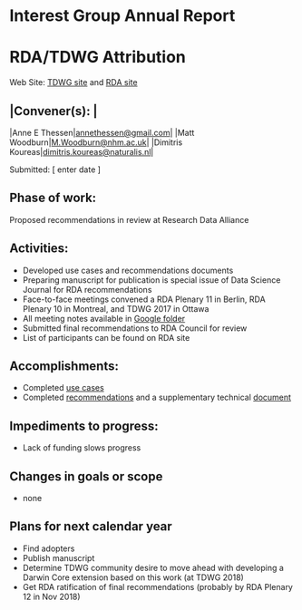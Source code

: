 # Interest Group Annual Report
# RDA/TDWG Attribution

Web Site:  [TDWG site](https://github.com/tdwg/attribution) and [RDA site](https://www.rd-alliance.org/groups/metadata-standards-attribution-physical-and-digital-collections-stewardship.html)
 
|Convener(s): |
---------------
|Anne E Thessen|annethessen@gmail.com|
|Matt Woodburn|M.Woodburn@nhm.ac.uk|
|Dimitris Koureas|dimitris.koureas@naturalis.nl|

Submitted:  [ enter date ]

## Phase of work:
Proposed recommendations in review at Research Data Alliance

## Activities:
* Developed use cases and recommendations documents
* Preparing manuscript for publication is special issue of Data Science Journal for RDA recommendations
* Face-to-face meetings convened a RDA Plenary 11 in Berlin, RDA Plenary 10 in Montreal, and TDWG 2017 in Ottawa
* All meeting notes available in [Google folder](https://drive.google.com/drive/u/0/folders/0BwEsFsVGfEidYmlaWHFDU2dFSkE)
* Submitted final recommendations to RDA Council for review
* List of participants can be found on RDA site

## Accomplishments:
* Completed [use cases](https://github.com/tdwg/attribution/blob/master/use_cases.md)
* Completed [recommendations](https://github.com/tdwg/attribution/blob/master/RDA_recommendations.md) and a supplementary technical [document](https://github.com/tdwg/attribution/blob/master/RDA_technical_examples.md)

## Impediments to progress:
* Lack of funding slows progress

## Changes in goals or scope
* none

## Plans for next calendar year
* Find adopters
* Publish manuscript
* Determine TDWG community desire to move ahead with developing a Darwin Core extension based on this work (at TDWG 2018)
* Get RDA ratification of final recommendations (probably by RDA Plenary 12 in Nov 2018)




